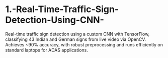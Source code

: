 # 1.-Real-Time-Traffic-Sign-Detection-Using-CNN-
Real-time traffic sign detection using a custom CNN with TensorFlow, classifying 43 Indian and German signs from live video via OpenCV. Achieves ~90% accuracy, with robust preprocessing and runs efficiently on standard laptops for ADAS applications.
